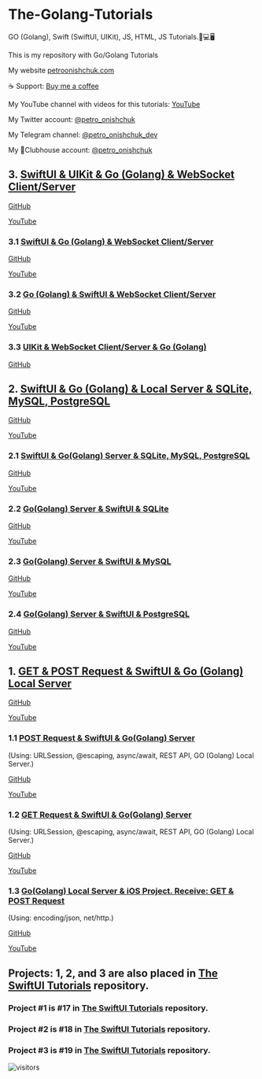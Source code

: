 # The-Golang-Tutorials
 GO (Golang), Swift (SwiftUI, UIKit), JS, HTML, JS Tutorials.📲💻🖥
  
This is my repository with Go/Golang Tutorials

My website [petroonishchuk.com](https://petroonishchuk.com)

☕️ Support: [Buy me a coffee](https://www.buymeacoffee.com/petroonishchuk)

My YouTube channel with videos for this tutorials: [YouTube](https://www.youtube.com/playlist?list=PL3pUvT0fmHNh7jtPmL93twd-hNKFKbEgq) 

My Twitter account: [@petro_onishchuk](https://mobile.twitter.com/petro_onishchuk)

My Telegram channel: [@petro_onishchuk_dev](https://t.me/petro_onishchuk_dev)

My 👋Clubhouse account: [@petro_onishchuk](https://www.joinclubhouse.com/@petro_onishchuk) 

## 3. [SwiftUI & UIKit & Go (Golang) & WebSocket Client/Server](https://github.com/PetroOnishchuk/The-Golang-Tutorials/tree/master/WebSocketsSwiftUIGolangWeb)

[GitHub](https://github.com/PetroOnishchuk/The-Golang-Tutorials/tree/master/WebSocketsSwiftUIGolangWeb)<br />

[YouTube](https://www.youtube.com/playlist?list=PL3pUvT0fmHNjjoKEmLaad62wmfoLPg3Sq)  

### 3.1 [SwiftUI & Go (Golang) & WebSocket Client/Server](https://github.com/PetroOnishchuk/The-Golang-Tutorials/tree/master/WebSocketsSwiftUIGolangWeb/SwiftUIAndWebSockets/SwiftUIAndWebSockets01)  
  
[GitHub](https://github.com/PetroOnishchuk/The-Golang-Tutorials/tree/master/WebSocketsSwiftUIGolangWeb/SwiftUIAndWebSockets/SwiftUIAndWebSockets01)  

[YouTube](https://youtu.be/r36N7LRO_kI) 

### 3.2 [Go (Golang) & SwiftUI & WebSocket Client/Server](https://github.com/PetroOnishchuk/The-Golang-Tutorials/tree/master/WebSocketsSwiftUIGolangWeb/GoWebSocketClientAndServer)  
  
[GitHub](https://github.com/PetroOnishchuk/The-Golang-Tutorials/tree/master/WebSocketsSwiftUIGolangWeb/GoWebSocketClientAndServer)  

[YouTube](https://youtu.be/pWJmNDtgJZw)
 
### 3.3 [UIKit & WebSocket Client/Server & Go (Golang)](https://github.com/PetroOnishchuk/The-Golang-Tutorials/tree/master/WebSocketsSwiftUIGolangWeb/UIKitAndWebSockets)  
  
[GitHub](https://github.com/PetroOnishchuk/The-Golang-Tutorials/tree/master/WebSocketsSwiftUIGolangWeb/UIKitAndWebSockets)  
 
 

## 2. [SwiftUI & Go (Golang) & Local Server & SQLite, MySQL, PostgreSQL](https://github.com/PetroOnishchuk/The-Golang-Tutorials/tree/master/URLSessionGenericDatabaseSwiftUIGolang01)

[GitHub](https://github.com/PetroOnishchuk/The-Golang-Tutorials/tree/master/URLSessionGenericDatabaseSwiftUIGolang01)<br />

[YouTube](https://www.youtube.com/playlist?list=PL3pUvT0fmHNj5M3EkRXJV1Iy55T2Kaq7G)  

### 2.1 [SwiftUI & Go(Golang) Server & SQLite, MySQL, PostgreSQL](https://github.com/PetroOnishchuk/The-Golang-Tutorials/tree/master/URLSessionGenericDatabaseSwiftUIGolang01)  
  
[GitHub](https://github.com/PetroOnishchuk/The-Golang-Tutorials/tree/master/URLSessionGenericDatabaseSwiftUIGolang01)  

[YouTube](https://youtu.be/r36N7LRO_kI)  


### 2.2 [ Go(Golang) Server & SwiftUI & SQLite](https://github.com/PetroOnishchuk/The-Golang-Tutorials/tree/master/URLSessionGenericDatabaseSwiftUIGolang01/GolangAndSQLite)
         

[GitHub](https://github.com/PetroOnishchuk/The-Golang-Tutorials/tree/master/URLSessionGenericDatabaseSwiftUIGolang01/GolangAndSQLite)  

[YouTube](https://youtu.be/srJjGBEHPQM )  


### 2.3 [ Go(Golang) Server & SwiftUI & MySQL](https://github.com/PetroOnishchuk/The-Golang-Tutorials/tree/master/URLSessionGenericDatabaseSwiftUIGolang01/GolangAndMySQL)
         

[GitHub](https://github.com/PetroOnishchuk/The-Golang-Tutorials/tree/master/URLSessionGenericDatabaseSwiftUIGolang01/GolangAndMySQL)  

[YouTube](https://youtu.be/srJjGBEHPQM )  

### 2.4 [ Go(Golang) Server & SwiftUI & PostgreSQL](https://github.com/PetroOnishchuk/The-Golang-Tutorials/tree/master/URLSessionGenericDatabaseSwiftUIGolang01/GolangAndPostgreSQL)
         

[GitHub](https://github.com/PetroOnishchuk/The-Golang-Tutorials/tree/master/URLSessionGenericDatabaseSwiftUIGolang01/GolangAndPostgreSQL)  

[YouTube](https://youtu.be/srJjGBEHPQM ) 


## 1. [GET & POST Request & SwiftUI & Go (Golang) Local Server](https://github.com/PetroOnishchuk/The-Golang-Tutorials/tree/master/URLSessionAndSwiftUIasync:await)

[GitHub](https://github.com/PetroOnishchuk/The-Golang-Tutorials/tree/master/URLSessionAndSwiftUIasync:await)<br />

[YouTube](https://www.youtube.com/playlist?list=PL3pUvT0fmHNjtUGNjN8tBucDekgKLFATM)<br />

### 1.1 [POST Request & SwiftUI & Go(Golang) Server](https://github.com/PetroOnishchuk/The-Golang-Tutorials/tree/master/URLSessionAndSwiftUIasync:await/URLSessionAndPOSTRequestAsync:await01)
(Using: URLSession, @escaping, async/await, REST API, GO (Golang) Local Server.)
        

[GitHub](https://github.com/PetroOnishchuk/The-Golang-Tutorials/tree/master/URLSessionAndSwiftUIasync:await/URLSessionAndPOSTRequestAsync:await01)<br />

[YouTube](https://youtu.be/_SVDOF9BP50)<br />


### 1.2 [GET Request & SwiftUI & Go(Golang) Server](https://github.com/PetroOnishchuk/The-Golang-Tutorials/tree/master/URLSessionAndSwiftUIasync:await/URLSessionAndGETRequestAsync:await01)
(Using: URLSession, @escaping, async/await, REST API, GO (Golang) Local Server.)
        

[GitHub](https://github.com/PetroOnishchuk/The-Golang-Tutorials/tree/master/URLSessionAndSwiftUIasync:await/URLSessionAndGETRequestAsync:await01)<br />

[YouTube](https://youtu.be/O-vTt3tP8aI)<br />

### 1.3 [Go(Golang) Local Server & iOS Project. Receive: GET & POST Request](https://github.com/PetroOnishchuk/The-Golang-Tutorials/tree/master/URLSessionAndSwiftUIasync:await/URLSessionAndGETRequestAsync:await01)
(Using: encoding/json, net/http.)
        

[GitHub](https://github.com/PetroOnishchuk/The-Golang-Tutorials/tree/master/URLSessionAndSwiftUIasync:await/HTTPServerAndGo01)<br />

[YouTube](https://youtu.be/varAF3c1BOI)<br />


## Projects: 1, 2, and 3 are also placed in [The SwiftUI Tutorials](https://github.com/PetroOnishchuk/The-SwiftUI-Tutorials) repository.
### Project #1 is #17 in [The SwiftUI Tutorials](https://github.com/PetroOnishchuk/The-SwiftUI-Tutorials) repository.
### Project #2 is #18 in [The SwiftUI Tutorials](https://github.com/PetroOnishchuk/The-SwiftUI-Tutorials) repository.
### Project #3 is #19 in [The SwiftUI Tutorials](https://github.com/PetroOnishchuk/The-SwiftUI-Tutorials) repository.


![visitors](https://visitor-badge.glitch.me/badge?page_id=petroonishchuk.petroonishchuk)
